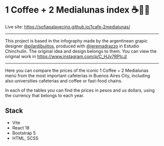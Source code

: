# 1 Coffee + 2 Medialunas index :coffee::croissant::croissant:

Live site: https://sofiapalavecino.github.io/1cafe-2medialunas/

---

This project is based in the infography made by the argentinean grapic designer [@pilardibujitos](https://www.instagram.com/pilardibujito/), produced with [@jeremadrazzo](https://www.instagram.com/jeremadrazzo/) in Estudio Chinchulín. The original idea and design belongs to them. You can view the original work in https://www.instagram.com/p/C_HJv7RPIcJ/

---

Here you can compare the prices of the iconic 1 Coffee + 2 Medialunas menú from the most important cafeterias in Buenos Aires City, including also universities cafeterias and coffee or fast-food chains.

In each of the tables you can find the prices in pesos and us dollars, using the currency that belongs to each year.

## Stack

- Vite
- React 18
- Bootstrap 5 
- HTML, SCSS